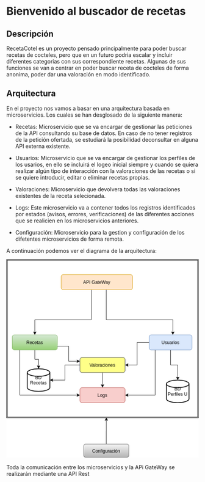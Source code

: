 # Bienvenido al buscador de recetas

## Descripción

RecetaCotel es un proyecto pensado principalmente para poder buscar recetas de cocteles, pero que en un futuro podria escalar y incluir diferentes categorias con sus correspondiente recetas.
Algunas de sus funciones se van a centrar en poder buscar receta de cocteles de forma anonima, poder dar una valoración en modo identificado.

## Arquitectura

En el proyecto nos vamos a basar en una arquitectura basada en microservicios. Los cuales se han desglosado de la siguiente manera:


- Recetas: Microservicio que se va encargar de gestionar las peticiones de la API consultando su base de datos. En caso de no tener registros de la petición ofertada, se estudiará la posibilidad deconsultar en alguna API externa existente.

- Usuarios: Microservicio que se va encargar de gestionar los perfiles de los usarios, en ello se incluirá el logeo inicial siempre y cuando se quiera realizar algún tipo de interacción con la valoraciones de las recetas o si se quiere introducir, editar o eliminar recetas propias.

- Valoraciones: Microservicio que devolvera todas las valoraciones existentes de la receta selecionada.

- Logs: Este microservicio va a contener todos los registros identificados por estados (avisos, errores, verificaciones) de las diferentes acciones que se realicien en los microservicios anteriores.

- Configuración: Microservicio para la gestion y configuración de los difetentes microservicios de forma remota.

A continuación podemos ver el diagrama de la arquitectura:

![Diagrama de la arquitectura](img/diagrama_RC.png)

Toda la comunicación entre los microservicios y la APi GateWay se realizarán mediante una API Rest
